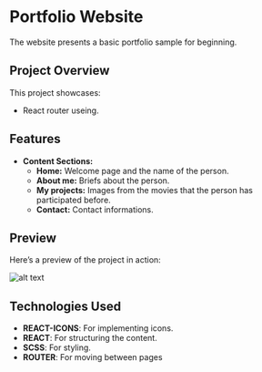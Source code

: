 # Portfolio Website

The website presents a basic portfolio sample for beginning.

## Project Overview

This project showcases:

- React router useing.

## Features

- **Content Sections:**
  - **Home:** Welcome page and the name of the person.
  - **About me:** Briefs about the person.
  - **My projects:** Images from the movies that the person has participated before.
  - **Contact:** Contact informations.

## Preview

Here’s a preview of the project in action:

![alt text](REC-20250530153451-ezgif.com-video-to-gif-converter.gif)

## Technologies Used

- **REACT-ICONS**: For implementing icons.
- **REACT**: For structuring the content.
- **SCSS**: For styling.
- **ROUTER**: For moving between pages

